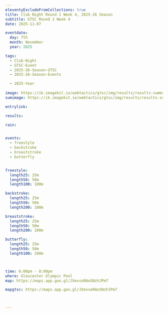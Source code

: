 ```yaml
---
eleventyExcludeFromCollections: true
title: Club Night Round 1 Week 4, 2025-26 Season
subtitle: GTSC Round 1 Week 4
date: 2025-11-07

eventdate:
  day: 7th
  month: November
  year: 2025

tags:
  - Club-Night
  - GTSC-Event
  - 2025-26-Season-GTSC
  - 2025-26-Season-Events

  - 2025-Year
  
image: https://ik.imagekit.io/webtactics/gtsc/img/results/results-summary-4.jpg
sumimage: https://ik.imagekit.io/webtactics/gtsc/img/results/results-summary-4.jpg

entrylink: 

results: 

rain: 


events:
  - freestyle
  - backstroke
  - breaststroke
  - butterfly


freestyle:
  length25: 25m
  length50: 50m
  length100: 100m

backstroke:
  length25: 25m
  length50: 50m
  length200: 100m

breaststroke:
  length25: 25m
  length50: 50m
  length200: 100m

butterfly:
  length25: 25m
  length50: 50m
  length100: 200m



time: 6:00pm - 8:00pm
where: Gloucester Olympic Pool
map: https://maps.app.goo.gl/JXexsoRAoSNzhJPm7

mapgtsc: https://maps.app.goo.gl/JXexsoRAoSNzhJPm7



---
```





